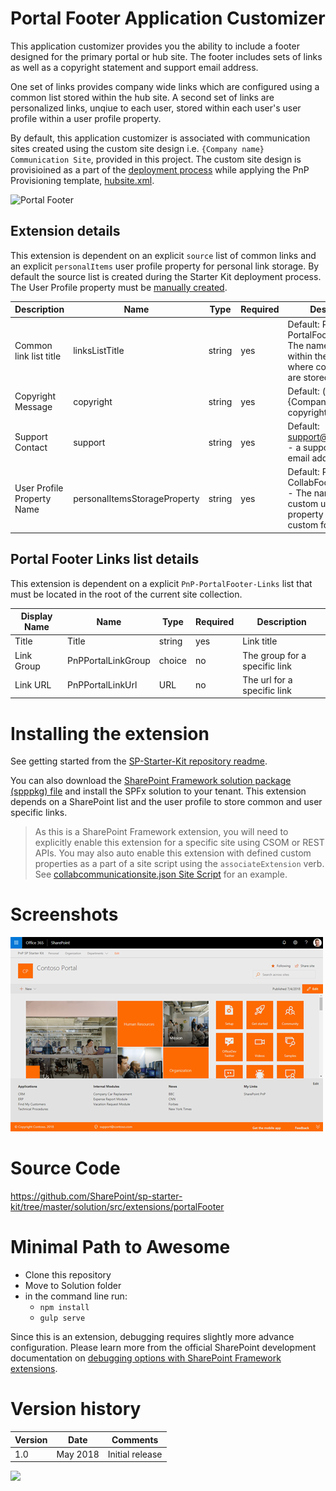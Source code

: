 # Portal Footer Application Customizer

This application customizer provides you the ability to include a footer designed for the primary portal or hub site. The footer includes sets of links as well as a copyright statement and support email address.

One set of links provides company wide links which are configured using a common list stored within the hub site. A second set of links are personalized links, unqiue to each user, stored within each user's user profile within a user profile property.

By default, this application customizer is associated with communication sites created using the custom site design i.e. `{Company name} Communication Site`, provided in this project. The custom site design is provisioined as a part of the [deployment process](../../tree/master/provisioning) while applying the PnP Provisioning template, [hubsite.xml](../../blob/master/provisioning/hubsite.xml).

![Portal Footer](../../assets/images/components/ext-portal-footer.gif)




## Extension details

This extension is dependent on an explicit `source` list of common links and an explicit `personalItems` user profile property for personal link storage. By default the source list is created during the Starter Kit deployment process. The User Profile property must be [manually created](../../blob/master/documentation/tenant-settings.md#create-a-custom-property-in-the-user-profile-service).

| Description | Name | Type | Required | Description |
| ---- | ---- | ---- | ---- | ---- |
| Common link list title | linksListTitle | string | yes | Default: PnP-PortalFooter-Links - The name of the list within the current site where common links are stored |
| Copyright Message | copyright | string | yes | Default: (c) Copyright {Company}, 2018 - a copyright message |
| Support Contact | support | string | yes | Default: support@contoso.com - a support or contact email address |
| User Profile Property Name | personalItemsStorageProperty | string | yes | Default: PnP-CollabFooter-MyLinks - The name of the custom user profile property used to store custom footer links |



## Portal Footer Links list details

This extension is dependent on a explicit `PnP-PortalFooter-Links` list that must be located in the root of the current site collection.

| Display Name | Name | Type | Required | Description |
| ---- | ---- | ---- | ---- | ---- |
| Title | Title | string | yes | Link title |
| Link Group | PnPPortalLinkGroup | choice | no | The group for a specific link |
| Link URL| PnPPortalLinkUrl | URL | no | The url for a specific link |



# Installing the extension

See getting started from the [SP-Starter-Kit repository readme](https://github.com/SharePoint/sp-starter-kit).

You can also download the [SharePoint Framework solution package (spppkg) file](https://github.com/SharePoint/sp-starter-kit/blob/master/package/sharepoint-starter-kit.sppkg) and install the SPFx solution to your tenant. This extension depends on a SharePoint list and the user profile to store common and user specific links.

> As this is a SharePoint Framework extension, you will need to explicitly enable this extension for a specific site using CSOM or REST APIs. You may also auto enable this extension with defined custom properties as a part of a site script using the `associateExtension` verb. See [collabcommunicationsite.json Site Script](../blob/master/provisioning/collabcommunicationsite.json) for an example.

# Screenshots

![Portal Footer](../../assets/images/components/ext-portal-footer.png)

# Source Code

https://github.com/SharePoint/sp-starter-kit/tree/master/solution/src/extensions/portalFooter

# Minimal Path to Awesome

- Clone this repository
- Move to Solution folder
- in the command line run:
  - `npm install`
  - `gulp serve`

Since this is an extension, debugging requires slightly more advance configuration. Please learn more from the official SharePoint development documentation on [debugging options with SharePoint Framework extensions](https://docs.microsoft.com/en-us/sharepoint/dev/spfx/debug-modern-pages).

# Version history

Version|Date|Comments
-------|----|--------
1.0|May 2018|Initial release


![](https://telemetry.sharepointpnp.com/sp-starter-kit/documentation/components/ext-portal-footer)